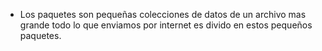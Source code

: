 - Los paquetes son pequeñas colecciones de datos de un archivo mas grande todo lo que enviamos por internet es divido en estos pequeños paquetes.